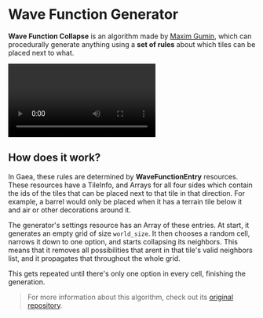 # Wave Function Generator

**Wave Function Collapse** is an algorithm made by [Maxim Gumin](https://github.com/mxgmn), which can procedurally generate anything using a **set of rules** about which tiles can be placed next to what.

<video src="/1.X/assets/wave_function_showcase.mp4" controls title="Title"></video>

## How does it work?

In Gaea, these rules are determined by **WaveFunctionEntry** resources. These resources have a TileInfo, and Arrays for all four sides which contain the ids of the tiles that can be placed next to that tile in that direction. For example, a barrel would only be placed when it has a terrain tile below it and air or other decorations around it.

The generator's settings resource has an Array of these entries. At start, it generates an empty grid of size `world_size`. It then chooses a random cell, narrows it down to one option, and starts collapsing its neighbors. This means that it removes all possibilities that arent in that tile's valid neighbors list, and it propagates that throughout the whole grid.

This gets repeated until there's only one option in every cell, finishing the generation.

> For more information about this algorithm, check out its [original repository](https://github.com/mxgmn/WaveFunctionCollapse).

